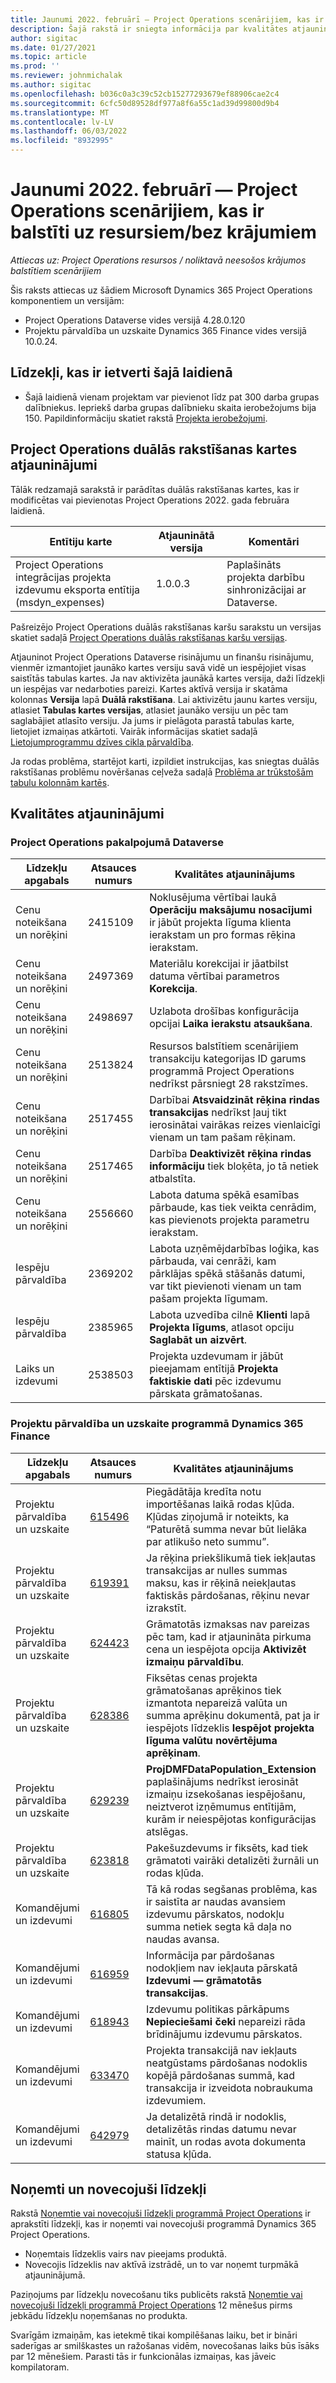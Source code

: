 ```yaml
---
title: Jaunumi 2022. februārī — Project Operations scenārijiem, kas ir balstīti uz resursiem/bez krājumiem
description: Šajā rakstā ir sniegta informācija par kvalitātes atjauninājumiem, kas ir pieejami 2022. gada februāra laidienā Project Operations resursu/bez krājumu scenārijiem.
author: sigitac
ms.date: 01/27/2021
ms.topic: article
ms.prod: ''
ms.reviewer: johnmichalak
ms.author: sigitac
ms.openlocfilehash: b036c0a3c39c52cb15277293679ef88906cae2c4
ms.sourcegitcommit: 6cfc50d89528df977a8f6a55c1ad39d99800d9b4
ms.translationtype: MT
ms.contentlocale: lv-LV
ms.lasthandoff: 06/03/2022
ms.locfileid: "8932995"
---
```

# <a name="whats-new-february-2022---project-operations-for-resourcenon-stocked-based-scenarios"></a>Jaunumi 2022. februārī — Project Operations scenārijiem, kas ir balstīti uz resursiem/bez krājumiem

*Attiecas uz: Project Operations resursos / noliktavā neesošos krājumos balstītiem scenārijiem*

Šis raksts attiecas uz šādiem Microsoft Dynamics 365 Project Operations komponentiem un versijām:

- Project Operations Dataverse vides versijā 4.28.0.120
- Projektu pārvaldība un uzskaite Dynamics 365 Finance vides versijā 10.0.24.

## <a name="features-included-in-this-release"></a>Līdzekļi, kas ir ietverti šajā laidienā

- Šajā laidienā vienam projektam var pievienot līdz pat 300 darba grupas dalībniekus. Iepriekš darba grupas dalībnieku skaita ierobežojums bija 150. Papildinformāciju skatiet rakstā [Projekta ierobežojumi](../project-management/create-wbs.md#project-limitations).

## <a name="project-operations-dual-write-map-updates"></a>Project Operations duālās rakstīšanas kartes atjauninājumi

Tālāk redzamajā sarakstā ir parādītas duālās rakstīšanas kartes, kas ir modificētas vai pievienotas Project Operations 2022. gada februāra laidienā.

| Entītiju karte | Atjauninātā versija | Komentāri |
| --- | --- | --- |
| Project Operations integrācijas projekta izdevumu eksporta entītija (msdyn\_expenses) | 1.0.0.3 | Paplašināts projekta darbību sinhronizācijai ar Dataverse. |

Pašreizējo Project Operations duālās rakstīšanas karšu sarakstu un versijas skatiet sadaļā [Project Operations duālās rakstīšanas karšu versijas](../environment/resource-dual-write-maps.md).

Atjauninot Project Operations Dataverse risinājumu un finanšu risinājumu, vienmēr izmantojiet jaunāko kartes versiju savā vidē un iespējojiet visas saistītās tabulas kartes. Ja nav aktivizēta jaunākā kartes versija, daži līdzekļi un iespējas var nedarboties pareizi. Kartes aktīvā versija ir skatāma kolonnas **Versija** lapā **Duālā rakstīšana**. Lai aktivizētu jaunu kartes versiju, atlasiet **Tabulas kartes versijas**, atlasiet jaunāko versiju un pēc tam saglabājiet atlasīto versiju. Ja jums ir pielāgota parastā tabulas karte, lietojiet izmaiņas atkārtoti. Vairāk informācijas skatiet sadaļā [Lietojumprogrammu dzīves cikla pārvaldība](/dynamics365/fin-ops-core/dev-itpro/data-entities/dual-write/app-lifecycle-management).

Ja rodas problēma, startējot karti, izpildiet instrukcijas, kas sniegtas duālās rakstīšanas problēmu novēršanas ceļveža sadaļā [Problēma ar trūkstošām tabulu kolonnām kartēs](/dynamics365/fin-ops-core/dev-itpro/data-entities/dual-write/dual-write-troubleshooting-finops-upgrades#missing-table-columns-issue-on-maps).

## <a name="quality-updates"></a>Kvalitātes atjauninājumi

### <a name="project-operations-on-dataverse"></a>Project Operations pakalpojumā Dataverse

| Līdzekļu apgabals | Atsauces numurs | Kvalitātes atjauninājums |
| --- | --- | --- |
| Cenu noteikšana un norēķini | 2415109 | Noklusējuma vērtībai laukā **Operāciju maksājumu nosacījumi** ir jābūt projekta līguma klienta ierakstam un pro formas rēķina ierakstam. |
| Cenu noteikšana un norēķini | 2497369 | Materiālu korekcijai ir jāatbilst datuma vērtībai parametros **Korekcija**. |
| Cenu noteikšana un norēķini | 2498697 | Uzlabota drošības konfigurācija opcijai **Laika ierakstu atsaukšana**. |
| Cenu noteikšana un norēķini | 2513824 | Resursos balstītiem scenārijiem transakciju kategorijas ID garums programmā Project Operations nedrīkst pārsniegt 28 rakstzīmes. |
| Cenu noteikšana un norēķini | 2517455 | Darbībai **Atsvaidzināt rēķina rindas transakcijas** nedrīkst ļauj tikt ierosinātai vairākas reizes vienlaicīgi vienam un tam pašam rēķinam. |
| Cenu noteikšana un norēķini | 2517465 | Darbība **Deaktivizēt rēķina rindas informāciju** tiek bloķēta, jo tā netiek atbalstīta. |
| Cenu noteikšana un norēķini | 2556660 | Labota datuma spēkā esamības pārbaude, kas tiek veikta cenrādim, kas pievienots projekta parametru ierakstam. |
|   Iespēju pārvaldība | 2369202 | Labota uzņēmējdarbības loģika, kas pārbauda, vai cenrāži, kam pārklājas spēkā stāšanās datumi, var tikt pievienoti vienam un tam pašam projekta līgumam. |
|   Iespēju pārvaldība | 2385965 | Labota uzvedība cilnē **Klienti** lapā **Projekta līgums**, atlasot opciju **Saglabāt un aizvērt**. |
| Laiks un izdevumi | 2538503 | Projekta uzdevumam ir jābūt pieejamam entītijā **Projekta faktiskie dati** pēc izdevumu pārskata grāmatošanas. |

### <a name="project-management-and-accounting-on-dynamics-365-finance"></a>Projektu pārvaldība un uzskaite programmā Dynamics 365 Finance

| Līdzekļu apgabals | Atsauces numurs | Kvalitātes atjauninājums |
| --- | --- | --- |
| Projektu pārvaldība un uzskaite | [615496](https://fix.lcs.dynamics.com/Issue/Details/?bugId=615496) | Piegādātāja kredīta notu importēšanas laikā rodas kļūda. Kļūdas ziņojumā ir noteikts, ka “Paturētā summa nevar būt lielāka par atlikušo neto summu”. |
| Projektu pārvaldība un uzskaite | [619391](https://fix.lcs.dynamics.com/Issue/Details/?bugId=619391) | Ja rēķina priekšlikumā tiek iekļautas transakcijas ar nulles summas maksu, kas ir rēķinā neiekļautas faktiskās pārdošanas, rēķinu nevar izrakstīt. |
| Projektu pārvaldība un uzskaite | [624423](https://fix.lcs.dynamics.com/Issue/Details/?bugId=624423) | Grāmatotās izmaksas nav pareizas pēc tam, kad ir atjaunināta pirkuma cena un iespējota opcija **Aktivizēt izmaiņu pārvaldību**.|
| Projektu pārvaldība un uzskaite | [628386](https://fix.lcs.dynamics.com/Issue/Details/?bugId=628386) | Fiksētas cenas projekta grāmatošanas aprēķinos tiek izmantota nepareizā valūta un summa aprēķinu dokumentā, pat ja ir iespējots līdzeklis **Iespējot projekta līguma valūtu novērtējuma aprēķinam**. |
| Projektu pārvaldība un uzskaite | [629239](https://fix.lcs.dynamics.com/Issue/Details/?bugId=629239) | **ProjDMFDataPopulation\_Extension** paplašinājums nedrīkst ierosināt izmaiņu izsekošanas iespējošanu, neiztverot izņēmumus entītijām, kurām ir neiespējotas konfigurācijas atslēgas. |
| Projektu pārvaldība un uzskaite | [623818](https://fix.lcs.dynamics.com/Issue/Details/?bugId=623818) | Pakešuzdevums ir fiksēts, kad tiek grāmatoti vairāki detalizēti žurnāli un rodas kļūda. |
| Komandējumi un izdevumi | [616805](https://fix.lcs.dynamics.com/Issue/Details/?bugId=616805) | Tā kā rodas segšanas problēma, kas ir saistīta ar naudas avansiem izdevumu pārskatos, nodokļu summa netiek segta kā daļa no naudas avansa. |
| Komandējumi un izdevumi | [616959](https://fix.lcs.dynamics.com/Issue/Details/?bugId=616959) | Informācija par pārdošanas nodokļiem nav iekļauta pārskatā **Izdevumi — grāmatotās transakcijas**. |
| Komandējumi un izdevumi | [618943](https://fix.lcs.dynamics.com/Issue/Details/?bugId=618943) | Izdevumu politikas pārkāpums **Nepieciešami čeki** nepareizi rāda brīdinājumu izdevumu pārskatos. |
| Komandējumi un izdevumi | [633470](https://fix.lcs.dynamics.com/Issue/Details/?bugId=633470) | Projekta transakcijā nav iekļauts neatgūstams pārdošanas nodoklis kopējā pārdošanas summā, kad transakcija ir izveidota nobraukuma izdevumiem. |
| Komandējumi un izdevumi | [642979](https://fix.lcs.dynamics.com/Issue/Details/?bugId=642979) | Ja detalizētā rindā ir nodoklis, detalizētās rindas datumu nevar mainīt, un rodas avota dokumenta statusa kļūda. |

## <a name="removed-and-deprecated-features"></a>Noņemti un novecojuši līdzekļi

Rakstā [Noņemtie vai novecojuši līdzekļi programmā Project Operations](removed-depreciated-features-project.md) ir aprakstīti līdzekļi, kas ir noņemti vai novecojuši programmā Dynamics 365 Project Operations.

- Noņemtais līdzeklis vairs nav pieejams produktā.
- Novecojis līdzeklis nav aktīvā izstrādē, un to var noņemt turpmākā atjauninājumā.

Paziņojums par līdzekļu novecošanu tiks publicēts rakstā [Noņemtie vai novecojuši līdzekļi programmā Project Operations](removed-depreciated-features-project.md) 12 mēnešus pirms jebkādu līdzekļu noņemšanas no produkta.

Svarīgām izmaiņām, kas ietekmē tikai kompilēšanas laiku, bet ir bināri saderīgas ar smilškastes un ražošanas vidēm, novecošanas laiks būs īsāks par 12 mēnešiem. Parasti tās ir funkcionālas izmaiņas, kas jāveic kompilatoram.
